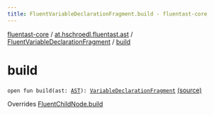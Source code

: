 ```yaml
---
title: FluentVariableDeclarationFragment.build - fluentast-core
---
```


[fluentast-core](../../index.html) / [at.hschroedl.fluentast.ast](../index.html) / [FluentVariableDeclarationFragment](index.html) / [build](.)

# build

`open fun build(ast: `[`AST`](https://help.eclipse.org/neon/topic/org.eclipse.jdt.doc.isv/reference/api/org/eclipse/jdt/core/dom/AST.html)`): `[`VariableDeclarationFragment`](https://help.eclipse.org/neon/topic/org.eclipse.jdt.doc.isv/reference/api/org/eclipse/jdt/core/dom/VariableDeclarationFragment.html) [(source)](http://github.com/hschroedl/fluentast/tree/master/core/at.hschroedl.fluentast/ast/VariableDeclarationFragment.kt#L16)

Overrides [FluentChildNode.build](../-fluent-child-node/build.html)

